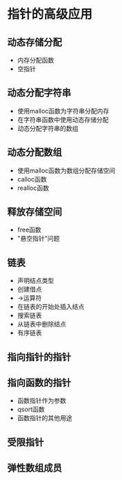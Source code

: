 # 指针的高级应用
## 动态存储分配
- 内存分配函数
- 空指针
## 动态分配字符串
- 使用malloc函数为字符串分配内存
- 在字符串函数中使用动态存储分配
- 动态分配字符串的数组
## 动态分配数组
- 使用malloc函数为数组分配存储空间
- calloc函数
- realloc函数
## 释放存储空间
- free函数
- "悬空指针"问题
## 链表
- 声明结点类型
- 创建借点
- ->运算符
- 在链表的开始处插入结点
- 搜索链表
- 从链表中删除结点
- 有序链表
## 指向指针的指针
## 指向函数的指针
- 函数指针作为参数
- qsort函数
- 函数指针的其他用途
## 受限指针
## 弹性数组成员